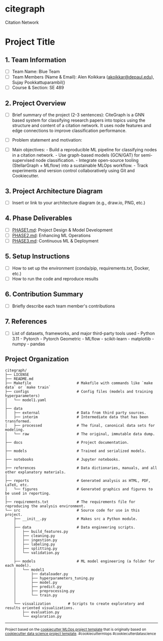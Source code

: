 citegraph
==============================

Citation Network

# Project Title

## 1. Team Information
- [ ] Team Name: Blue Team
- [ ] Team Members (Name & Email): Alen Koikkara (akoikkar@depaul.edu), Sujay Pookkattuparambil()
- [ ] Course & Section: SE 489

## 2. Project Overview
- [ ] Brief summary of the project (2-3 sentences):
        CiteGraph is a GNN based system for classifying research papers into topics using the structure and content of a citation network.
        It uses node features and edge connections to improve classification performance.
- [ ] Problem statement and motivation:

- [ ] Main objectives:
        - Build a reproducible ML pipeline for classifying nodes in a citation network.
        - Use graph-based models (GCN/GAT) for semi-supervised node classification.
        - Integrate open-source tooling (StellarGraph + MLflow) into a sustainable MLOps workflow.
        - Track experiments and version control collaboratively using Git and Cookiecutter.

## 3. Project Architecture Diagram
- [ ] Insert or link to your architecture diagram (e.g., draw.io, PNG, etc.)

## 4. Phase Deliverables
- [ ] [PHASE1.md](./PHASE1.md): Project Design & Model Development
- [ ] [PHASE2.md](./PHASE2.md): Enhancing ML Operations
- [ ] [PHASE3.md](./PHASE3.md): Continuous ML & Deployment

## 5. Setup Instructions
- [ ] How to set up the environment (conda/pip, requirements.txt, Docker, etc.)
- [ ] How to run the code and reproduce results

## 6. Contribution Summary
- [ ] Briefly describe each team member's contributions

## 7. References
- [ ] List of datasets, frameworks, and major third-party tools used
        - Python 3.11
        - Pytorch
        - Pytorch Geometric
        - MLflow
        - scikit-learn
        - matplotlib
        - numpy
        - pandas


Project Organization
------------

```
citegraph/
├── LICENSE     
├── README.md                  
├── Makefile                     # Makefile with commands like `make data` or `make train`                   
├── configs                      # Config files (models and training hyperparameters)
│   └── model1.yaml              
│
├── data                         
│   ├── external                 # Data from third party sources.
│   ├── interim                  # Intermediate data that has been transformed.
│   ├── processed                # The final, canonical data sets for modeling.
│   └── raw                      # The original, immutable data dump.
│
├── docs                         # Project documentation.
│
├── models                       # Trained and serialized models.
│
├── notebooks                    # Jupyter notebooks.
│
├── references                   # Data dictionaries, manuals, and all other explanatory materials.
│
├── reports                      # Generated analysis as HTML, PDF, LaTeX, etc.
│   └── figures                  # Generated graphics and figures to be used in reporting.
│
├── requirements.txt             # The requirements file for reproducing the analysis environment.
└── src                          # Source code for use in this project.
    ├── __init__.py              # Makes src a Python module.
    │
    ├── data                     # Data engineering scripts.
    │   ├── build_features.py    
    │   ├── cleaning.py          
    │   ├── ingestion.py         
    │   ├── labeling.py          
    │   ├── splitting.py         
    │   └── validation.py        
    │
    ├── models                   # ML model engineering (a folder for each model).
    │   └── model1      
    │       ├── dataloader.py    
    │       ├── hyperparameters_tuning.py 
    │       ├── model.py         
    │       ├── predict.py       
    │       ├── preprocessing.py 
    │       └── train.py         
    │
    └── visualization        # Scripts to create exploratory and results oriented visualizations.
        ├── evaluation.py        
        └── exploration.py       
```


--------
<p><small>Project based on the <a target="_blank" href="https://github.com/Chim-SO/cookiecutter-mlops/">cookiecutter MLOps project template</a>
that is originally based on <a target="_blank" href="https://drivendata.github.io/cookiecutter-data-science/">cookiecutter data science project template</a>. 
#cookiecuttermlops #cookiecutterdatascience</small></p>
